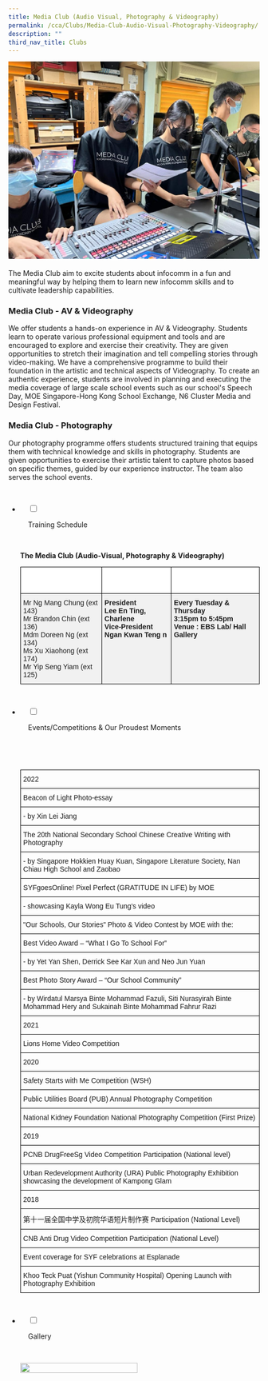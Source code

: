 ```yaml
---
title: Media Club (Audio Visual, Photography & Videography)
permalink: /cca/Clubs/Media-Club-Audio-Visual-Photography-Videography/
description: ""
third_nav_title: Clubs
---
```

![](/images/Our%20Curriculum/Non%20Academic%20Programmes/CoCurricular%20Activities/Clubs/Media%20Club/M1.jpg)

The Media Club aim to excite students about infocomm in a fun and meaningful way by helping them to learn new infocomm skills and to cultivate leadership capabilities.

### **Media Club - AV & Videography**

We offer students a hands-on experience in AV & Videography. Students learn to operate various professional equipment and tools and are encouraged to explore and exercise their creativity. They are given opportunities to stretch their imagination and tell compelling stories through video-making. We have a comprehensive programme to build their foundation in the artistic and technical aspects of Videography. To create an authentic experience, students are involved in planning and executing the media coverage of large scale school events such as our school's Speech Day, MOE Singapore-Hong Kong School Exchange, N6 Cluster Media and Design Festival.

### **Media Club - Photography**

Our photography programme offers students structured training that equips them with technical knowledge and skills in photography. Students are given opportunities to exercise their artistic talent to capture photos based on specific themes, guided by our experience instructor. The team also serves the school events.


<ul class="jekyllcodex_accordion">

  <li>

    <input type="checkbox" id="accordion1">

    <label for="accordion1">Training Schedule</label>

    <div>

<p> <b>The Media Club (Audio-Visual, Photography & Videography)</b><br>
			<style type="text/css">
.tg  {border-collapse:collapse;border-spacing:0;}
.tg td{border-color:black;border-style:solid;border-width:1px;font-family:Arial, sans-serif;font-size:14px;
  overflow:hidden;padding:10px 5px;word-break:normal;}
.tg th{border-color:black;border-style:solid;border-width:1px;font-family:Arial, sans-serif;font-size:14px;
  font-weight:normal;overflow:hidden;padding:10px 5px;word-break:normal;}
.tg .tg-ozs2{background-color:#F1F1F1;font-weight:bold;text-align:left;vertical-align:top}
.tg .tg-70mf{background-color:#FFF;color:#FFF;font-weight:bold;text-align:left;vertical-align:top}
.tg .tg-jikt{background-color:#F1F1F1;text-align:left;vertical-align:top}
</style>
<table class="tg">
<thead>
  <tr>
    <th class="tg-70mf">Teachers-in-charge</th>
    <th class="tg-70mf">Committee Members</th>
    <th class="tg-70mf">Training Information</th>
  </tr>
</thead>
<tbody>
  <tr>
    <td class="tg-jikt">Mr Ng Mang Chung (ext 143)<br>Mr Brandon Chin (ext 136)<br>Mdm Doreen Ng (ext 134)<br>Ms Xu Xiaohong (ext 174)<br>Mr Yip Seng Yiam (ext 125)<br></td>
    <td class="tg-ozs2"><span style="font-weight:bolder">President</span><br>Lee En Ting, Charlene<br><span style="font-weight:bolder">Vice-President</span><br>Ngan Kwan Teng n</td>
    <td class="tg-ozs2"><span style="font-weight:bolder">Every Tuesday &amp; Thursday</span><br>3:15pm to 5:45pm<br><span style="font-weight:bolder">Venue :</span> EBS Lab/ Hall Gallery</td>
  </tr>
</tbody>
</table>
			</p>

    </div>

</li>
	<li>

    <input type="checkbox" id="accordion2">

    <label for="accordion2">Events/Competitions & Our Proudest Moments</label>

    <div>

      <p> <style type="text/css">
.tg  {border-collapse:collapse;border-spacing:0;}
.tg td{border-color:black;border-style:solid;border-width:1px;font-family:Arial, sans-serif;font-size:14px;
  overflow:hidden;padding:10px 5px;word-break:normal;}
.tg th{border-color:black;border-style:solid;border-width:1px;font-family:Arial, sans-serif;font-size:14px;
  font-weight:normal;overflow:hidden;padding:10px 5px;word-break:normal;}
.tg .tg-0lax{text-align:left;vertical-align:top}
</style>
<table class="tg">
<thead>
  <tr>
    <th class="tg-0lax">2022</th>
  </tr>
</thead>
<tbody>
  <tr>
    <td class="tg-0lax">Beacon of Light Photo-essay</td>
  </tr>
  <tr>
    <td class="tg-0lax">- by Xin Lei Jiang</td>
  </tr>
  <tr>
    <td class="tg-0lax">The 20th National Secondary School Chinese Creative Writing with Photography</td>
  </tr>
  <tr>
    <td class="tg-0lax">- by Singapore Hokkien Huay Kuan, Singapore Literature Society, Nan Chiau High School and Zaobao</td>
  </tr>
  <tr>
    <td class="tg-0lax">SYFgoesOnline! Pixel Perfect (GRATITUDE IN LIFE) by MOE</td>
  </tr>
  <tr>
    <td class="tg-0lax">- showcasing Kayla Wong Eu Tung's video</td>
  </tr>
  <tr>
    <td class="tg-0lax">"Our Schools, Our Stories" Photo &amp; Video Contest by MOE with the:</td>
  </tr>
  <tr>
    <td class="tg-0lax">Best Video Award – “What I Go To School For”</td>
  </tr>
  <tr>
    <td class="tg-0lax">- by Yet Yan Shen, Derrick See Kar Xun and Neo Jun Yuan</td>
  </tr>
  <tr>
    <td class="tg-0lax">Best Photo Story Award – “Our School Community”</td>
  </tr>
  <tr>
    <td class="tg-0lax">- by Wirdatul Marsya Binte Mohammad Fazuli, Siti Nurasyirah Binte Mohammad Hery and Sukainah Binte Mohammad Fahrur Razi</td>
  </tr>
  <tr>
    <td class="tg-0lax">2021</td>
  </tr>
  <tr>
    <td class="tg-0lax">Lions Home Video Competition</td>
  </tr>
  <tr>
    <td class="tg-0lax">2020</td>
  </tr>
  <tr>
    <td class="tg-0lax">Safety Starts with Me Competition (WSH)</td>
  </tr>
  <tr>
    <td class="tg-0lax">Public Utilities Board (PUB) Annual Photography Competition</td>
  </tr>
  <tr>
    <td class="tg-0lax">National Kidney Foundation National Photography Competition (First Prize)</td>
  </tr>
  <tr>
    <td class="tg-0lax">2019</td>
  </tr>
  <tr>
    <td class="tg-0lax">PCNB DrugFreeSg Video Competition Participation (National level)</td>
  </tr>
  <tr>
    <td class="tg-0lax">Urban Redevelopment Authority (URA) Public Photography Exhibition showcasing the development of Kampong Glam</td>
  </tr>
  <tr>
    <td class="tg-0lax">2018</td>
  </tr>
  <tr>
    <td class="tg-0lax">第十一届全国中学及初院华语短片制作赛 Participation (National Level)</td>
  </tr>
  <tr>
    <td class="tg-0lax">CNB Anti Drug Video Competition Participation (National Level)</td>
  </tr>
  <tr>
    <td class="tg-0lax">Event coverage for SYF celebrations at Esplanade</td>
  </tr>
  <tr>
    <td class="tg-0lax">Khoo Teck Puat (Yishun Community Hospital) Opening Launch with Photography Exhibition</td>
  </tr>
</tbody>
</table> 
			</p>

    </div>

</li>
	
<li>

    <input type="checkbox" id="accordion3">

    <label for="accordion3">Gallery</label>

    <div>

<p>   
<img style="width:70%;height:50%" src="/images/Hockey/photo6181643878654914881.jpg"> </p>

    </div>

</li>
	
	

	
</ul>